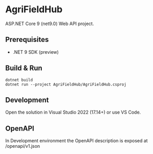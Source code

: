 # AgriFieldHub

ASP.NET Core 9 (net9.0) Web API project.

## Prerequisites
- .NET 9 SDK (preview)

## Build & Run
```
dotnet build
dotnet run --project AgriFieldHub/AgriFieldHub.csproj
```

## Development
Open the solution in Visual Studio 2022 (17.14+) or use VS Code.

## OpenAPI
In Development environment the OpenAPI description is exposed at /openapi/v1.json
